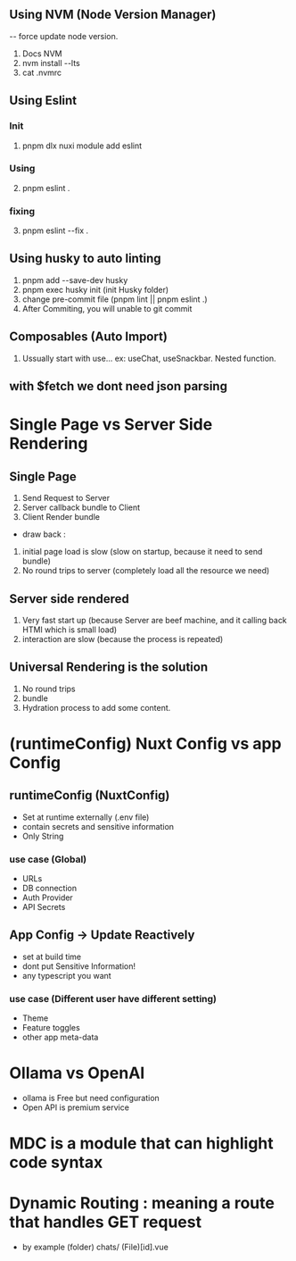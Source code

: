 ## Using NVM (Node Version Manager)

-- force update node version.

1. Docs NVM
2. nvm install --lts
3. cat .nvmrc

## Using Eslint

### Init

1. pnpm dlx nuxi module add eslint

### Using

2. pnpm eslint .

### fixing

3. pnpm eslint --fix .

## Using husky to auto linting

1. pnpm add --save-dev husky
2. pnpm exec husky init (init Husky folder)
3. change pre-commit file (pnpm lint || pnpm eslint .)
4. After Commiting, you will unable to git commit

## Composables (Auto Import)

1. Ussually start with use... ex: useChat, useSnackbar. Nested function.

## with $fetch we dont need json parsing

# Single Page vs Server Side Rendering

## Single Page

1. Send Request to Server
2. Server callback bundle to Client
3. Client Render bundle

- draw back :

1. initial page load is slow (slow on startup, because it need to send bundle)
2. No round trips to server (completely load all the resource we need)

## Server side rendered

1. Very fast start up (because Server are beef machine, and it calling back HTMl which is small load)
2. interaction are slow (because the process is repeated)

## Universal Rendering is the solution

1. No round trips
2. bundle
3. Hydration process to add some content.

# (runtimeConfig) Nuxt Config vs app Config

## runtimeConfig (NuxtConfig)

- Set at runtime externally (.env file)
- contain secrets and sensitive information
- Only String

### use case (Global)

- URLs
- DB connection
- Auth Provider
- API Secrets

## App Config -> Update Reactively

- set at build time
- dont put Sensitive Information!
- any typescript you want

### use case (Different user have different setting)

- Theme
- Feature toggles
- other app meta-data

# Ollama vs OpenAI

- ollama is Free but need configuration
- Open API is premium service

# MDC is a module that can highlight code syntax

# Dynamic Routing : meaning a route that handles GET request

- by example (folder) chats/ (File)[id].vue
